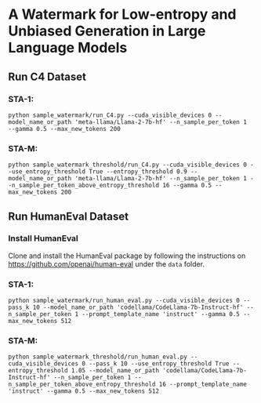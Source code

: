 # A Watermark for Low-entropy and Unbiased Generation in Large Language Models

## Run C4 Dataset

### STA-1:
```
python sample_watermark/run_C4.py --cuda_visible_devices 0 --model_name_or_path 'meta-llama/Llama-2-7b-hf' --n_sample_per_token 1  --gamma 0.5 --max_new_tokens 200
```

### STA-M:
```
python sample_watermark_threshold/run_C4.py --cuda_visible_devices 0 --use_entropy_threshold True --entropy_threshold 0.9 --model_name_or_path 'meta-llama/Llama-2-7b-hf' --n_sample_per_token 1 --n_sample_per_token_above_entropy_threshold 16 --gamma 0.5 --max_new_tokens 200
```

## Run HumanEval Dataset

### Install HumanEval
Clone and install the HumanEval package by following the instructions on https://github.com/openai/human-eval under the `data` folder.

### STA-1:
```
python sample_watermark/run_human_eval.py --cuda_visible_devices 0 --pass_k 10 --model_name_or_path 'codellama/CodeLlama-7b-Instruct-hf' --n_sample_per_token 1 --prompt_template_name 'instruct' --gamma 0.5 --max_new_tokens 512
```

### STA-M:
```
python sample_watermark_threshold/run_human_eval.py --cuda_visible_devices 0 --pass_k 10 --use_entropy_threshold True --entropy_threshold 1.05 --model_name_or_path 'codellama/CodeLlama-7b-Instruct-hf' --n_sample_per_token 1 --n_sample_per_token_above_entropy_threshold 16 --prompt_template_name 'instruct' --gamma 0.5 --max_new_tokens 512
```